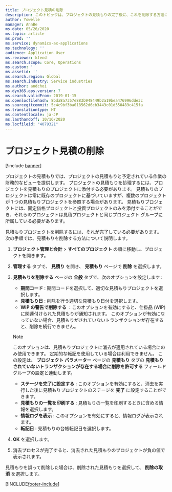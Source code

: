 ```yaml
---
title: プロジェクト見積の削除
description: このトピックは、プロジェクトの見積もりの完了後に、これを削除する方法について説明します。
author: Yowelle
manager: AnnBe
ms.date: 05/26/2020
ms.topic: article
ms.prod: ''
ms.service: dynamics-ax-applications
ms.technology: ''
audience: Application User
ms.reviewer: kfend
ms.search.scope: Core, Operations
ms.custom: ''
ms.assetid: ''
ms.search.region: Global
ms.search.industry: Service industries
ms.author: andchoi
ms.dyn365.ops.version: 7
ms.search.validFrom: 2019-01-15
ms.openlocfilehash: 8bda8a7357e883b948449b2a19bea476996dde3c
ms.sourcegitcommit: 5c4c9bf3ba018562d6cb3443c01d550489c415fa
ms.translationtype: HT
ms.contentlocale: ja-JP
ms.lasthandoff: 10/16/2020
ms.locfileid: "4079321"
---
```

# <a name="eliminate-a-project-estimate"></a>プロジェクト見積の削除

[!include [banner](../includes/banner.md)]

プロジェクトの見積もりでは、プロジェクトの見積もりと予定されている作業の財務的なビューを提供します。 プロジェクトの見積もりを処理するには、プロジェクトを見積もりのプロジェクトに添付する必要があります。 見積もりのプロジェクトは常に既存のプロジェクトに基づいていますが、複数のプロジェクトが 1 つの見積もりプロジェクトを参照する場合があります。 見積もりプロジェクトには、固定価格プロジェクトと投資プロジェクトのみを添付することができ、それらのプロジェクトは見積プロジェクトと同じプロジェクト グループに所属している必要があります。

見積もりプロジェクトを削除するには、それが完了している必要があります。 次の手順では、見積もりを削除する方法について説明します。

1. **プロジェクト管理と会計** > **すべてのプロジェクト** の順に移動し、プロジェクトを開きます。 
2. **管理する** タブで、 **見積り** を開き、 **見積もり** ページで **削除** を選択します。
3. **見積もりを削除する** ページの **全般** タブで、次のオプションを設定します :

   - **期間コード** : 期間コードを選択して、適切な見積もりプロジェクトを選択します。 
   - **見積もり日** : 削除を行う適切な見積もり日付を選択します。
   - **WIP の警告で削除する** ：このオプションを有効にすると、仕掛品 (WIP) に関連付けられた見積もりが通知されます。 このオプションが有効になっていない場合、見積もりがされていないトランザクションが存在すると、削除を続行できません。 
   > [!NOTE]
   > このオプションは、見積もりプロジェクトに消去が適用されている場合にのみ使用できます。 定期的な転記を使用している場合は利用できません。 この設定は、 **プロジェクト パラメーター** ページの **見積もり** タブの **見積もりされていないトランザクションが存在する場合に削除を許可する** フィールド グループの設定と連動します。
   - **ステージを完了に設定する** : このオプションを有効にすると、消去を実行した後に見積もりプロジェクトのステージを **完了** に設定することができます。
   - **見積もりの一覧を印刷する** : 見積もりの一覧を印刷するときに含める情報を選択します。
   - **情報ログを表示** : このオプションを有効にすると、情報ログが表示されます。
   - **転記日** : 見積もりの台帳転記日を選択します。

4.  **OK** を選択します。
5. 消去プロセスが完了すると、消去された見積もりのプロジェクトが負の値で表示されます。 

見積もりを誤って削除した場合は、削除された見積もりを選択して、 **削除の取消** を選択します。   


[!INCLUDE[footer-include](../includes/footer-banner.md)]